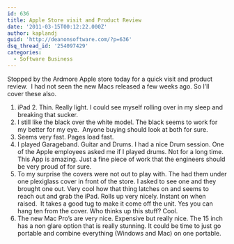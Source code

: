 ```yaml
---
id: 636
title: Apple Store visit and Product Review
date: '2011-03-15T00:12:22.000Z'
author: kaplandj
guid: 'http://deanonsoftware.com/?p=636'
dsq_thread_id: '254097429'
categories:
  - Software Business
---
```

Stopped by the Ardmore Apple store today for a quick visit and product review.  I had not seen the new Macs released a few weeks ago. So I’ll cover these also.

  1. iPad 2. Thin. Really light. I could see myself rolling over in my sleep and breaking that sucker.
  2. I still like the black over the white model. The black seems to work for my better for my eye.  Anyone buying should look at both for sure.
  3. Seems very fast. Pages load fast.
  4. I played Garageband. Guitar and Drums. I had a nice Drum session. One of the Apple employees asked me if I played drums. Not for a long time. This App is amazing. Just a fine piece of work that the engineers should be very proud of for sure.
  5. To my surprise the covers were not out to play with. The had them under one plexiglass cover in front of the store. I asked to see one and they brought one out. Very cool how that thing latches on and seems to reach out and grab the iPad. Rolls up very nicely. Instant on when raised.  It takes a good tug to make it come off the unit. Yes you can hang ten from the cover. Who thinks up this stuff? Cool.
  6. The new Mac Pro’s are very nice. Expensive but really nice. The 15 inch has a non glare option that is really stunning. It could be time to just go portable and combine everything (Windows and Mac) on one portable.
